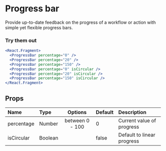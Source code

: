 # Progress bar

Provide up-to-date feedback on the progress of a workflow or action with
simple yet flexible progress bars.

### Try them out

```.jsx
<React.Fragment>
  <ProgressBar percentage="0" />
  <ProgressBar percentage="20" />
  <ProgressBar percentage="150" />
  <ProgressBar percentage="0" isCircular />
  <ProgressBar percentage="20" isCircular />
  <ProgressBar percentage="150" isCircular />
</React.Fragment>
```

## Props

| Name | Type | Options | Default | Description |
| :- | :- | :-: | :- | :- |
| percentage | Number | between 0 - 100 | 0 | Current value of progress  |
| isCircular | Boolean | | false | Default to linear progress |
